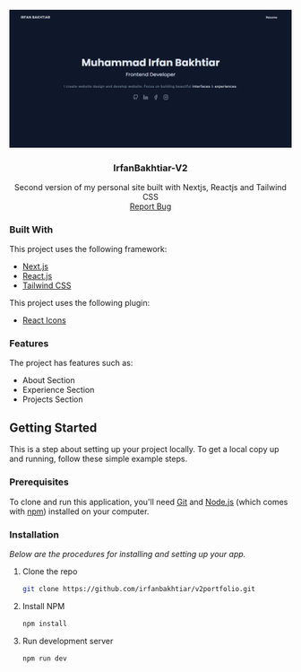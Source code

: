 <!-- PROJECT LOGO -->
<br />
<div align="center">
  <a href="https://github.com/irfanbakhtiar/larawind-portfolio">
    <img src="public/assets/img/demo.png" alt="Demo">
  </a>

  <h3 align="center">IrfanBakhtiar-V2</h3>

  <p align="center">
    Second version of my personal site built with Nextjs, Reactjs and Tailwind CSS
    <br />
    <a href="https://github.com/irfanbakhtiar/v2portfolio/issues">Report Bug</a>
<!--     ·
    <a href="https://github.com/irfanbakhtiar/v2portfolio/issue">Request Feature</a> -->
  </p>
</div>

### Built With

This project uses the following framework:

- <a href="https://www.nextjs.org">Next.js</a>
- <a href="https://www.react.dev">React.js</a>
- <a href="https://www.tailwindcss.com">Tailwind CSS</a>

This project uses the following plugin:

- <a href="https://react-icons.github.io/react-icons/">React Icons</a>

<!-- FEATURES -->

### Features

The project has features such as:

- About Section
- Experience Section
- Projects Section

<!-- GETTING STARTED -->

## Getting Started

This is a step about setting up your project locally. To get a local copy up and running, follow these simple example steps.

### Prerequisites

To clone and run this application, you'll need [Git](https://git-scm.com) and [Node.js](https://nodejs.org/en/download/) (which comes with [npm](http://npmjs.com)) installed on your computer.

### Installation

_Below are the procedures for installing and setting up your app._

1. Clone the repo
   ```sh
   git clone https://github.com/irfanbakhtiar/v2portfolio.git
   ```
2. Install NPM
   ```sh
   npm install
   ```
3. Run development server
   ```sh
   npm run dev
   ```
